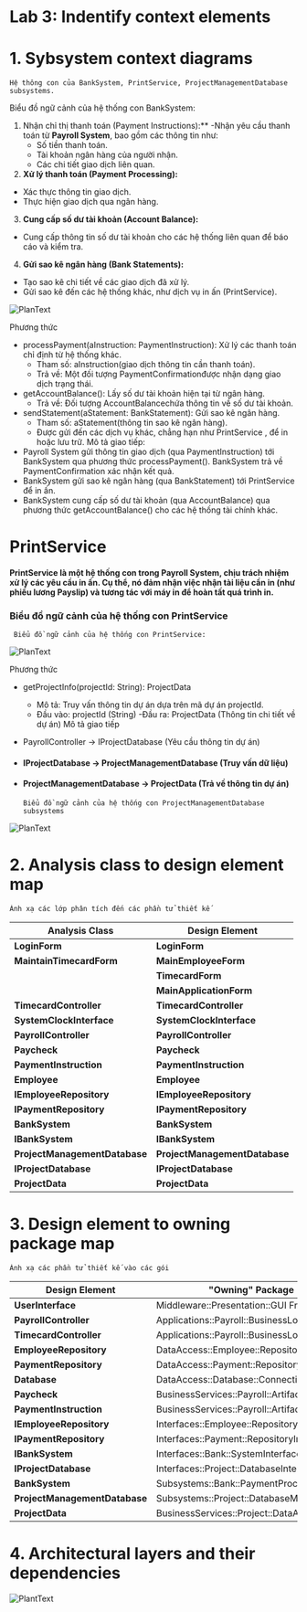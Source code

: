 # Lab 3: Indentify context elements

  # 1. Sybsystem context diagrams
    
    Hệ thông con của BankSystem, PrintService, ProjectManagementDatabase subsystems.

Biểu đồ ngữ cảnh của hệ thống con BankSystem:
1. Nhận chỉ thị thanh toán (Payment Instructions):**
-Nhận yêu cầu thanh toán từ **Payroll System**, bao gồm các thông tin như:
    - Số tiền thanh toán.
    - Tài khoản ngân hàng của người nhận.
    - Các chi tiết giao dịch liên quan.
 2. **Xử lý thanh toán (Payment Processing):**
- Xác thực thông tin giao dịch.
- Thực hiện giao dịch qua ngân hàng.
 3. **Cung cấp số dư tài khoản (Account Balance):**
- Cung cấp thông tin số dư tài khoản cho các hệ thống liên quan để báo cáo và kiểm tra.
 4. **Gửi sao kê ngân hàng (Bank Statements):**
- Tạo sao kê chi tiết về các giao dịch đã xử lý.
- Gửi sao kê đến các hệ thống khác, như dịch vụ in ấn (PrintService).

![PlanText](https://www.planttext.com/api/plantuml/png/pLEnJiCm4Dqj-H-iCj0CKVSgYaeHGoI6YaoCnhYjXMD7lWiG0V-ExP8qRWipsvtzxkwzy_CAa3li6at9DRkr1ftreT0SWCqslFUfhdj0sSmO1vQSiA8GXugoP1-KCBPOC93cEU8QQP1L1j1r0fKrGCaN9M5CPL2wBHUI4ZM4h5fpyr9BzwfyKXGZPcZTEYiam4_ZEPzqPijXtkGm2qKxYJT2sCxWccjkX9nd7fmU1LmWNIFtccBlCVJWI6l8ir53tJt1OGaRPz_xSMKHVjpNCVMQOAnfGurNTdMlTdjyb5hRjtyfyywWmb7T-NYlIaP8MPw0l9UsoZNy5rHAxW8W8PJS1ruFKiVEi5UjDrPgopmlKpij_tHbwhpFF9-y6YMJ5mnzBwWxmvmk_kGwKKR9obEB_-yR "BankSystem")

 Phương thức 
- processPayment(aInstruction: PaymentInstruction): Xử lý các thanh toán chỉ định từ hệ thống khác.
  - Tham số: aInstruction(giao dịch thông tin cần thanh toán).
  - Trả về: Một đối tượng PaymentConfirmationđược nhận dạng giao dịch trạng thái.
- getAccountBalance(): Lấy số dư tài khoản hiện tại từ ngân hàng.
  - Trả về: Đối tượng AccountBalancechứa thông tin về số dư tài khoản.
- sendStatement(aStatement: BankStatement): Gửi sao kê ngân hàng.
  - Tham số: aStatement(thông tin sao kê ngân hàng).
  - Được gửi đến các dịch vụ khác, chẳng hạn như PrintService , để in hoặc lưu trữ.
Mô tả giao tiếp:
- Payroll System gửi thông tin giao dịch (qua PaymentInstruction) tới BankSystem qua phương thức processPayment(). BankSystem trả về PaymentConfirmation xác nhận kết quả.
- BankSystem gửi sao kê ngân hàng (qua BankStatement) tới PrintService để in ấn.
- BankSystem cung cấp số dư tài khoản (qua AccountBalance) qua phương thức getAccountBalance() cho các hệ thống tài chính khác.

# **PrintService**
#### PrintService là một hệ thống con trong Payroll System, chịu trách nhiệm xử lý các yêu cầu in ấn. Cụ thể, nó đảm nhận việc nhận tài liệu cần in (như phiếu lương Payslip) và tương tác với máy in để hoàn tất quá trình in.
### Biểu đồ ngữ cảnh của hệ thống con PrintService

     Biểu đồ ngữ cảnh của hệ thống con PrintService:
 ![PlanText](https://www.planttext.com/api/plantuml/png/Z9DDRi8m48NtEOML5KWD1uYgYWLTP8UK4mpEG2qSEx8d4QZbP5rm9AvGvyUDGr2fLoFFyyoNDvFRztLj2GpLfOmgu4Su88lpUcVFbh1aMwDFvvXzHimTBi5QToKKvMWQmN58zATg4nlDwn8LBOeXI9c_UkaLQDA-1ffboXejYg06_q1-x3iGK6qNmvEiI5bEBZuiVT2zkaINQEH-LoJe3jTtdw1wkB5ioA1TnnPybjbhKy8yaIH986f0YW88Vvrmn3kj9O8QaE_DH3FtCVpa86SxLnuafEP0GgidSCzc54vawctMCks1exTN-0kM_NCbOFDW9xJQ_h4L7SEaV9AyZJDDMLmPpT5QjF5SvzrrihfJJ4bVlrQhwJexeIWhYMrn9r-ZAjeVumS00F__0m00")

Phương thức
- getProjectInfo(projectId: String): ProjectData
  - Mô tả: Truy vấn thông tin dự án dựa trên mã dự án projectId.
  - Đầu vào: projectId (String)
  -Đầu ra: ProjectData (Thông tin chi tiết về dự án)
Mô tả giao tiếp
- PayrollController -> IProjectDatabase (Yêu cầu thông tin dự án)
- #### IProjectDatabase -> ProjectManagementDatabase (Truy vấn dữ liệu)
- #### ProjectManagementDatabase -> ProjectData (Trả về thông tin dự án)
  
      Biểu đồ ngữ cảnh của hệ thống con ProjectManagementDatabase subsystems    
![PlanText](https://www.planttext.com/api/plantuml/png/f5AzJiCm4Dxz5ASoq0vHzwgoAW5392fLT6Ay9jVKoB63VG4YuCaOU2HU0Rj98qiPkztvFdr_yj_FxyOpEcvhBMxXpXfsLej2e_Smss4NDZsyQd8pG0-JLrYlYtwH4Zu5m789hosvRkVi2nLyZuppXVWMGI4tJEw81GbrcI1FS0Vq5FX6sC1O4G-Wt1pjl1dc4bQmPwTCjGXJGjEBxTk3xpnJ7KyVtHYhnstHO4KrcL6uZxTDVFYHeOaCmStDewfE_4nQs_Shh3qOLdnnb5o39frFKaRO4sbaPOq_gSQBQVDP9gVrhSxjA_9GHiOtXM9QyLUM9L55aZfofdutPChuFVu1003__mC0 "ProjectManagementDatabase")



  # 2. Analysis class to design element map
    Ánh xạ các lớp phân tích đến các phần tử thiết kế
    
| **Analysis Class**             | **Design Element**              |
|--------------------------------|---------------------------------|
| **LoginForm**                  | **LoginForm**                   |
| **MaintainTimecardForm**       | **MainEmployeeForm**            |
|                                | **TimecardForm**                |
|                                |  **MainApplicationForm**        |
| **TimecardController**         | **TimecardController**          |
| **SystemClockInterface**       | **SystemClockInterface**        |
| **PayrollController**          | **PayrollController**           |
| **Paycheck**                   | **Paycheck**                    |
| **PaymentInstruction**         | **PaymentInstruction**          |
| **Employee**                   | **Employee**                    |
| **IEmployeeRepository**        | **IEmployeeRepository**         |
| **IPaymentRepository**         | **IPaymentRepository**          |
| **BankSystem**                 | **BankSystem**                  |
| **IBankSystem**                | **IBankSystem**                 |
| **ProjectManagementDatabase**  | **ProjectManagementDatabase**   |
| **IProjectDatabase**           | **IProjectDatabase**            |
| **ProjectData**                | **ProjectData**                 |

##

  # 3. Design element to owning package map
    Ánh xạ các phần tử thiết kế vào các gói

| **Design Element**         | **"Owning" Package**                       |
|--------------------------- |--------------------------------------------|
| **UserInterface**          | Middleware::Presentation::GUI Framework    |
| **PayrollController**      | Applications::Payroll::BusinessLogic       |
| **TimecardController**     | Applications::Payroll::BusinessLogic       |
| **EmployeeRepository**     | DataAccess::Employee::Repository           |
| **PaymentRepository**      | DataAccess::Payment::Repository            |
| **Database**               | DataAccess::Database::Connection           |
| **Paycheck**               | BusinessServices::Payroll::Artifacts       |
| **PaymentInstruction**     | BusinessServices::Payroll::Artifacts       |
| **IEmployeeRepository**    | Interfaces::Employee::RepositoryInterface  |
| **IPaymentRepository**     | Interfaces::Payment::RepositoryInterface   |
| **IBankSystem**            | Interfaces::Bank::SystemInterface          |
| **IProjectDatabase**       | Interfaces::Project::DatabaseInterface     |
| **BankSystem**             | Subsystems::Bank::PaymentProcessing        |
| **ProjectManagementDatabase** | Subsystems::Project::DatabaseManagement |
| **ProjectData**            | BusinessServices::Project::DataArtifacts   |

# 4. Architectural layers and their dependencies

![PlantText](https://www.planttext.com/api/plantuml/png/T5H1Rjim4Bph5Gltq5C-q4EHf6s00WaGnEq3LjJQOKroYLqgW13aPJtqIVr2ISgHOohLHSBCS7Q69FJtzvzBJIXfzAxJWmqH1Jru3cmUXJr1af7UC3sQmrvu38DXnm8VRkhJTH_XNaWf94oM0zpYHDB5hCOzmMRDRU2v0p3i8uVCmEQdaW1y3ubaXuOsW0gZFTVSyju6k67nbNQxS_eECtiLexDcdhGeFJRI7zQJGHbEahJhNagDwr5j85KemqnRv3rsLUKU9s7du0k7L3wA94-8vZyP6brgTDSO3h2TDD6SjDTcdF0lCWdkCEIClc1VCM6FEkzYz4C_ToimN1bJ2vmNMr6hLjzyT3mHmGD5LfjOfcgVNThsDKCZYwticFerQdFqDhw6tewzrl9wIdl2rfilDh-s94_sQ1LrDdeWLw-5FjeCZHOkBZxdGu5FC2ffvtODa2zDWwGPI0kGgGBqsW1bovT5hIQjDVdgBvEYy9CTYjTxODcNjyjFQct6z3EGhS-1k03Lea3Lz0XsbnI6_3lu1m00__y30000)
